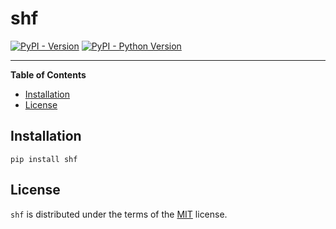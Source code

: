 # shf

[![PyPI - Version](https://img.shields.io/pypi/v/shf.svg)](https://pypi.org/project/shf)
[![PyPI - Python Version](https://img.shields.io/pypi/pyversions/shf.svg)](https://pypi.org/project/shf)

-----

**Table of Contents**

- [Installation](#installation)
- [License](#license)

## Installation

```console
pip install shf
```

## License

`shf` is distributed under the terms of the [MIT](https://spdx.org/licenses/MIT.html) license.
